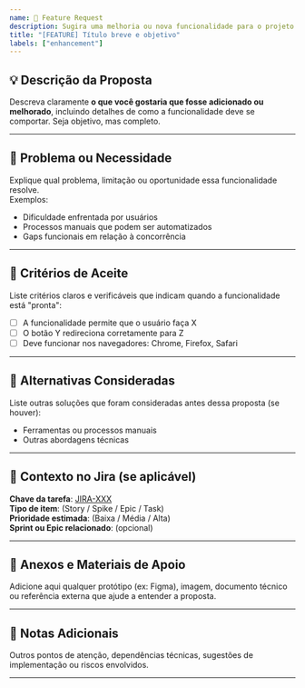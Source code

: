 ```yaml
---
name: 🌟 Feature Request
description: Sugira uma melhoria ou nova funcionalidade para o projeto
title: "[FEATURE] Título breve e objetivo"
labels: ["enhancement"]
---
```


## 💡 Descrição da Proposta

Descreva claramente **o que você gostaria que fosse adicionado ou melhorado**, incluindo detalhes de como a funcionalidade deve se comportar. Seja objetivo, mas completo.

---

## 🎯 Problema ou Necessidade

Explique qual problema, limitação ou oportunidade essa funcionalidade resolve.  
Exemplos:
- Dificuldade enfrentada por usuários
- Processos manuais que podem ser automatizados
- Gaps funcionais em relação à concorrência

---

## 🧪 Critérios de Aceite

Liste critérios claros e verificáveis que indicam quando a funcionalidade está "pronta":
- [ ] A funcionalidade permite que o usuário faça X
- [ ] O botão Y redireciona corretamente para Z
- [ ] Deve funcionar nos navegadores: Chrome, Firefox, Safari

---

## 🔄 Alternativas Consideradas

Liste outras soluções que foram consideradas antes dessa proposta (se houver):
- Ferramentas ou processos manuais
- Outras abordagens técnicas

---

## 🔗 Contexto no Jira (se aplicável)

**Chave da tarefa**: [JIRA-XXX](https://seu-jira.aqui/browse/JIRA-XXX)  
**Tipo de item**: (Story / Spike / Epic / Task)  
**Prioridade estimada**: (Baixa / Média / Alta)  
**Sprint ou Epic relacionado**: (opcional)

---

## 📎 Anexos e Materiais de Apoio

Adicione aqui qualquer protótipo (ex: Figma), imagem, documento técnico ou referência externa que ajude a entender a proposta.

---

## 📝 Notas Adicionais

Outros pontos de atenção, dependências técnicas, sugestões de implementação ou riscos envolvidos.

---


